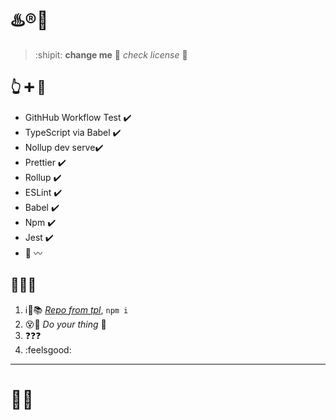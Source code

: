 # :hotsprings::registered::spaghetti:

> :shipit: **change me** :speech_balloon: _check license_ :thought_balloon:

## :point_up_2: :heavy_plus_sign: :running:

- GithHub Workflow Test :heavy_check_mark:
- TypeScript via Babel :heavy_check_mark:
- Nollup dev serve:heavy_check_mark:
- Prettier :heavy_check_mark:
- Rollup :heavy_check_mark:
- ESLint :heavy_check_mark:
- Babel :heavy_check_mark:
- Npm :heavy_check_mark:
- Jest :heavy_check_mark:
- :mushroom: :wavy_dash:

## :loudspeaker::speak_no_evil::dash:

1. :information_source::information_desk_person::books: [_Repo from tpl_](https://docs.github.com/en/free-pro-team@latest/github/creating-cloning-and-archiving-repositories/creating-a-repository-from-a-template#creating-a-repository-from-a-template), `npm i`
2. :dizzy_face::pray: _Do your thing_ :money_with_wings:
3. :question::question::question:
4. :feelsgood:

---
# :balloon::hankey:
